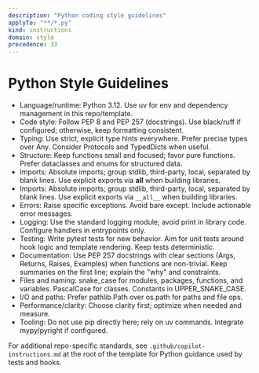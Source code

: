 ```yaml
---
description: "Python coding style guidelines"
applyTo: "**/*.py"
kind: instructions
domain: style
precedence: 33
---
```


# Python Style Guidelines

- Language/runtime: Python 3.12. Use uv for env and dependency management in this repo/template.
- Code style: Follow PEP 8 and PEP 257 (docstrings). Use black/ruff if configured; otherwise, keep formatting consistent.
- Typing: Use strict, explicit type hints everywhere. Prefer precise types over Any. Consider Protocols and TypedDicts when useful.
- Structure: Keep functions small and focused; favor pure functions. Prefer dataclasses and enums for structured data.
- Imports: Absolute imports; group stdlib, third-party, local, separated by blank lines. Use explicit exports via **all** when building libraries.
- Imports: Absolute imports; group stdlib, third-party, local, separated by blank lines. Use explicit exports via `__all__` when building libraries.
- Errors: Raise specific exceptions. Avoid bare except. Include actionable error messages.
- Logging: Use the standard logging module; avoid print in library code. Configure handlers in entrypoints only.
- Testing: Write pytest tests for new behavior. Aim for unit tests around hook logic and template rendering. Keep tests deterministic.
- Documentation: Use PEP 257 docstrings with clear sections (Args, Returns, Raises, Examples) when functions are non-trivial. Keep summaries on the first line; explain the "why" and constraints.
- Files and naming: snake_case for modules, packages, functions, and variables. PascalCase for classes. Constants in UPPER_SNAKE_CASE.
- I/O and paths: Prefer pathlib.Path over os.path for paths and file ops.
- Performance/clarity: Choose clarity first; optimize when needed and measure.
- Tooling: Do not use pip directly here; rely on uv commands. Integrate mypy/pyright if configured.

For additional repo-specific standards, see `.github/copilot-instructions.md` at the root of the template for Python guidance used by tests and hooks.

